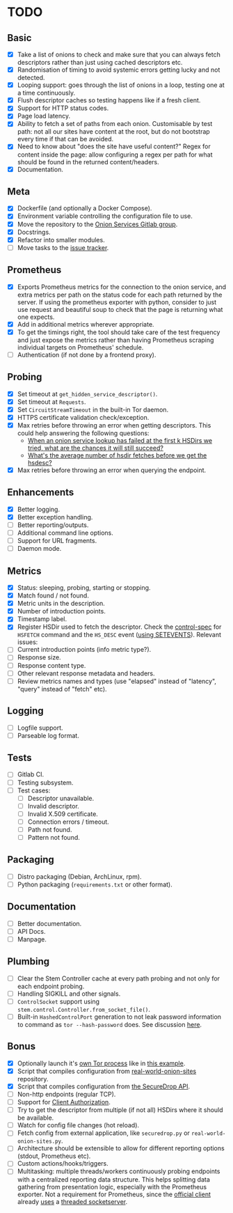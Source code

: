 # TODO

## Basic

* [x] Take a list of onions to check and make sure that you can always fetch
      descriptors rather than just using cached descriptors etc.
* [x] Randomisation of timing to avoid systemic errors getting lucky and not
      detected.
* [x] Looping support: goes through the list of onions in a loop, testing one
      at a time continuously.
* [x] Flush descriptor caches so testing happens like if a fresh client.
* [x] Support for HTTP status codes.
* [x] Page load latency.
* [x] Ability to fetch a set of paths from each onion.
      Customisable by test path: not all our sites have content at the root,
      but do not bootstrap every time if that can be avoided.
* [x] Need to know about "does the site have useful content?"
      Regex for content inside the page: allow configuring a regex per path for
      what should be found in the returned content/headers.
* [x] Documentation.

## Meta

* [x] Dockerfile (and optionally a Docker Compose).
* [x] Environment variable controlling the configuration file to use.
* [x] Move the repository to the [Onion Services Gitlab group](https://gitlab.torproject.org/tpo/onion-services).
* [x] Docstrings.
* [x] Refactor into smaller modules.
* [ ] Move tasks to the [issue tracker](https://gitlab.torproject.org/tpo/onion-services/onionprobe/-/issues).

## Prometheus

* [x] Exports Prometheus metrics for the connection to the onion service, and
      extra metrics per path on the status code for each path returned by the server.
      If using the prometheus exporter with python, consider to just use request and
      beautiful soup to check that the page is returning what one expects.
* [x] Add in additional metrics wherever appropriate.
* [x] To get the timings right, the tool should take care of the test frequency and
      just expose the metrics rather than having Prometheus scraping individual
      targets on Prometheus' schedule.
* [ ] Authentication (if not done by a frontend proxy).

## Probing

* [x] Set timeout at `get_hidden_service_descriptor()`.
* [x] Set timeout at `Requests`.
* [x] Set `CircuitStreamTimeout` in the built-in Tor daemon.
* [x] HTTPS certificate validation check/exception.
* [x] Max retries before throwing an error when getting descriptors.
      This could help answering the following questions:
    * [When an onion service lookup has failed at the first k HSDirs we tried, what are the chances it will still succeed?](https://gitlab.torproject.org/tpo/network-health/analysis/-/issues/28)
    * [What's the average number of hsdir fetches before we get the hsdesc?](https://gitlab.torproject.org/tpo/core/tor/-/issues/13208)
* [x] Max retries before throwing an error when querying the endpoint.

## Enhancements

* [x] Better logging.
* [x] Better exception handling.
* [ ] Better reporting/outputs.
* [ ] Additional command line options.
* [ ] Support for URL fragments.
* [ ] Daemon mode.

## Metrics

* [x] Status: sleeping, probing, starting or stopping.
* [x] Match found / not found.
* [x] Metric units in the description.
* [x] Number of introduction points.
* [x] Timestamp label.
* [x] Register HSDir used to fetch the descriptor.
      Check the [control-spec](https://gitlab.torproject.org/tpo/core/torspec/-/blob/main/control-spec.txt)
      for `HSFETCH` command and the `HS_DESC` event ([using SETEVENTS](https://stem.torproject.org/tutorials/down_the_rabbit_hole.html)).
      Relevant issues:
* [ ] Current introduction points (info metric type?).
* [ ] Response size.
* [ ] Response content type.
* [ ] Other relevant response metadata and headers.
* [ ] Review metrics names and types (use "elapsed" instead of "latency", "query" instead of "fetch" etc).

## Logging

* [ ] Logfile support.
* [ ] Parseable log format.

## Tests

* [ ] Gitlab CI.
* [ ] Testing subsystem.
* [ ] Test cases:
  * [ ] Descriptor unavailable.
  * [ ] Invalid descriptor.
  * [ ] Invalid X.509 certificate.
  * [ ] Connection errors / timeout.
  * [ ] Path not found.
  * [ ] Pattern not found.

## Packaging

* [ ] Distro packaging (Debian, ArchLinux, rpm).
* [ ] Python packaging (`requirements.txt` or other format).

## Documentation

* [ ] Better documentation.
* [ ] API Docs.
* [ ] Manpage.

## Plumbing

* [ ] Clear the Stem Controller cache at every path probing and not only for each endpoint probing.
* [ ] Handling SIGKILL and other signals.
* [ ] `ControlSocket` support using `stem.control.Controller.from_socket_file()`.
* [ ] Built-in `HashedControlPort` generation to not leak password information to command as `tor --hash-password` does.
      See discussion [here](https://tor.stackexchange.com/questions/6448/how-does-the-tor-hash-password-option-work#12068).

## Bonus

* [x] Optionally launch it's [own Tor process](https://stem.torproject.org/api/process.html)
      like in [this example](https://stem.torproject.org/tutorials/to_russia_with_love.html#using-pycurl).
* [x] Script that compiles configuration from [real-world-onion-sites](https://github.com/alecmuffett/real-world-onion-sites) repository.
* [x] Script that compiles configuration from [the SecureDrop API](https://securedrop.org/api/v1/directory/).
* [ ] Non-http endpoints (regular TCP).
* [ ] Support for [Client Authorization](https://community.torproject.org/onion-services/advanced/client-auth/).
* [ ] Try to get the descriptor from multiple (if not all) HSDirs where it should be available.
* [ ] Watch for config file changes (hot reload).
* [ ] Fetch config from external application, like `securedrop.py` or `real-world-onion-sites.py`.
* [ ] Architecture should be extensible to allow for different reporting options (stdout, Prometheus etc).
* [ ] Custom actions/hooks/triggers.
* [ ] Multitasking: multiple threads/workers continuously probing endpoints
      with a centralized reporting data structure. This helps splitting
      data gathering from presentation logic, especially with the Prometheus
      exporter. Not a requirement for Prometheus, since the [official client](https://github.com/prometheus/client_python)
      already [uses](https://github.com/prometheus/client_python/blob/789b24a47148f63109626958fe2eb1ad9231f9c3/prometheus_client/exposition.py#L142)
      a [threaded socketserver](https://docs.python.org/3.8/library/socketserver.html#socketserver.ThreadingMixIn).
